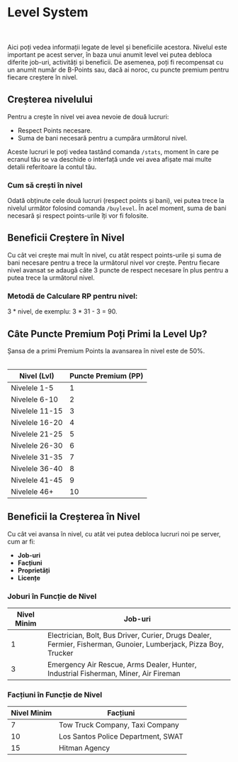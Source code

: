 # Level System
<br><br>
Aici poți vedea informații legate de level și beneficiile acestora. Nivelul este important pe acest server, în baza unui anumit level vei putea debloca diferite job-uri, activități și beneficii. De asemenea, poți fi recompensat cu un anumit număr de B-Points sau, dacă ai noroc, cu puncte premium pentru fiecare creștere în nivel.

## Creșterea nivelului
Pentru a crește în nivel vei avea nevoie de două lucruri:

- Respect Points necesare.
- Suma de bani necesară pentru a cumpăra următorul nivel.

Aceste lucruri le poți vedea tastând comanda `/stats`, moment în care pe ecranul tău se va deschide o interfață unde vei avea afișate mai multe detalii referitoare la contul tău.

### Cum să crești în nivel
Odată obținute cele două lucruri (respect points și bani), vei putea trece la nivelul următor folosind comanda `/buylevel`. În acel moment, suma de bani necesară și respect points-urile îți vor fi folosite.

## Beneficii Creștere în Nivel

Cu cât vei crește mai mult în nivel, cu atât respect points-urile și suma de bani necesare pentru a trece la următorul nivel vor crește. Pentru fiecare nivel avansat se adaugă câte 3 puncte de respect necesare în plus pentru a putea trece la următorul nivel.

### Metodă de Calculare RP pentru nivel:
3 * nivel, de exemplu: 3 * 31 - 3 = 90.

## Câte Puncte Premium Poți Primi la Level Up?

<div class="danger-container">
Șansa de a primi Premium Points la avansarea în nivel este de 50%.
</div><br>

| Nivel (Lvl)   | Puncte Premium (PP) |
|---------------|---------------------|
| Nivelele 1-5  | 1                   |
| Nivelele 6-10 | 2                   |
| Nivelele 11-15| 3                   |
| Nivelele 16-20| 4                   |
| Nivelele 21-25| 5                   |
| Nivelele 26-30| 6                   |
| Nivelele 31-35| 7                   |
| Nivelele 36-40| 8                   |
| Nivelele 41-45| 9                   |
| Nivelele 46+  | 10                  |

## Beneficii la Creșterea în Nivel

Cu cât vei avansa în nivel, cu atât vei putea debloca lucruri noi pe server, cum ar fi:
- **Job-uri**
- **Facțiuni**
- **Proprietăți**
- **Licențe**

### Joburi în Funcție de Nivel

| Nivel Minim | Job-uri |
|--------------|---------|
| 1            | Electrician, Bolt, Bus Driver, Curier, Drugs Dealer, Fermier, Fisherman, Gunoier, Lumberjack, Pizza Boy, Trucker |
| 3            | Emergency Air Rescue, Arms Dealer, Hunter, Industrial Fisherman, Miner, Air Fireman |

### Facțiuni în Funcție de Nivel

| Nivel Minim | Facțiuni |
|--------------|----------|
| 7            | Tow Truck Company, Taxi Company |
| 10           | Los Santos Police Department, SWAT |
| 15           | Hitman Agency |
